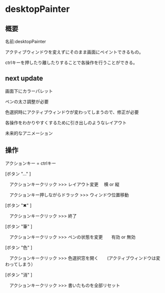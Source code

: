 # desktopPainter
## 概要
名前:desktopPainter

アクティブウィンドウを変えずにそのまま画面にペイントできるもの。

ctrlキーを押したり離したりすることで各操作を行うことができる。

## next update
画面下にカラーパレット

ペンの太さ調整が必要

色選択時にアクティブウィンドウが変わってしまうので、修正が必要

各操作をわかりやすくするために引き出しのようなレイアウト

未来的なアニメーション

## 操作
アクションキー  = ctrlキー

[ボタン "…" ]

　アクションキークリック >>> レイアウト変更 　横 or 縦

　アクションキー押しながらドラック >>> ウィンドウ位置移動

[ボタン "✖" ]

　アクションキークリック >>> 終了

[ボタン "筆" ]

　アクションキークリック >>> ペンの状態を変更　　有効 or 無効

[ボタン "色" ]

　アクションキークリック >>> 色選択窓を開く　　(アクティブウィンドウは変わってしまう）

[ボタン "消" ]

　アクションキークリック >>> 書いたものを全部リセット
